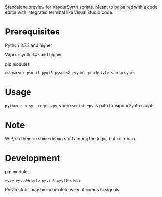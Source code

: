 Standalone preview for VapourSynth scripts. Meant to be paired with a code editor with integrated terminal like Visual Studio Code.

# Prerequisites

Python 3.7.3 and higher

Vapoursynth R47 and higher

pip modules:

`cueparser psutil pyqt5 pysubs2 pyyaml qdarkstyle vapoursynth`

# Usage

`python run.py script.vpy` where `script.vpy` is path to VapourSynth script.

# Note

WIP, so there're some debug stuff among the logic, but not much.

# Development

pip modules:

`mypy pycodestyle pylint pyqt5-stubs`

PyQt5 stubs may be incomplete when it comes to signals.

